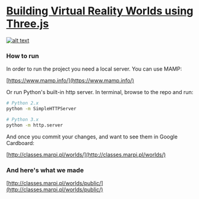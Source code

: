 # [Building Virtual Reality Worlds using Three.js](http://grayarea.org/workshop/building-virtual-reality-worlds-using-threejs/)

[![alt text](http://classes.marpi.pl/worlds/worlds.jpg "Building Virtual Reality Worlds using Three.js")](http://classes.marpi.pl/worlds/)

### How to run

In order to run the project you need a local server. You can use MAMP:

[https://www.mamp.info/](https://www.mamp.info/)

Or run Python's built-in http server.
In terminal, browse to the repo and run:

```sh
# Python 2.x
python -m SimpleHTTPServer
```

```sh
# Python 3.x
python -m http.server
```

And once you commit your changes, and want to see them in Google Cardboard:

[http://classes.marpi.pl/worlds/](http://classes.marpi.pl/worlds/)

### And here's what we made

[http://classes.marpi.pl/worlds/public/](http://classes.marpi.pl/worlds/public/)
